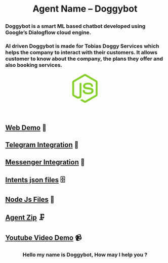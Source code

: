 # <p align="center"> Agent Name – Doggybot </P>

### Doggybot is a smart ML based chatbot developed using Google’s Dialogflow cloud engine.

### AI driven Doggybot is made for Tobias Doggy Services which helps the company to interact with their customers. It allows customer to know about the company, the plans they offer and also booking services.

<p align="center">
<img src="/public/css/node-js.png" alt="" />
 </p>
<br>


## [Web Demo](https://doggy-bot-theresa.herokuapp.com/) 🚀

## [Telegram Integration](https://t.me/Tobiasdoggybot) 📲
 
## [Messenger Integration](https://www.messenger.com/t/108465581433326/?messaging_source=source%3Apages%3Amessage_shortlink) 💬

## [Intents json files](https://tinyurl.com/yfxzpwkk) 🗄️ 

## [Node Js Files](https://tinyurl.com/yjje9e2l) 📁

## [Agent Zip](https://tinyurl.com/yjl73f4t) 🗜️

## [Youtube Video Demo](https://youtu.be/AvXnVHFwf4E) 📹

 

### <p align="center"> Hello my name is Doggybot, How may I help you ? </P>

<p align="center">
<img src="https://cdn.dribbble.com/users/722835/screenshots/4082720/bot_icon_still_2x.gif?compress=1&resize=400x300" alt="" />
 </p>

